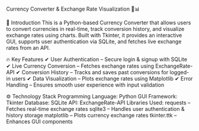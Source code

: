 Currency Converter & Exchange Rate Visualization 💱📊


📌 Introduction
This is a Python-based Currency Converter that allows users to convert currencies in real-time, track conversion history, and visualize exchange rates using charts. Built with Tkinter, it provides an interactive GUI, supports user authentication via SQLite, and fetches live exchange rates from an API.

🔥 Key Features
✔ User Authentication – Secure login & signup with SQLite
✔ Live Currency Conversion – Fetches exchange rates using ExchangeRate-API
✔ Conversion History – Tracks and saves past conversions for logged-in users
✔ Data Visualization – Plots exchange rates using Matplotlib
✔ Error Handling – Ensures smooth user experience with input validation

⚙️ Technology Stack
Programming Language: Python
GUI Framework: Tkinter
Database: SQLite
API: ExchangeRate-API
Libraries Used:
requests – Fetches real-time exchange rates
sqlite3 – Handles user authentication & history storage
matplotlib – Plots currency exchange rates
tkinter.ttk – Enhances GUI components
